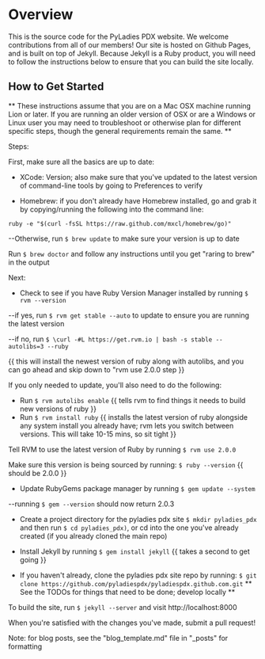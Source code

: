 # Overview #

This is the source code for the PyLadies PDX website. We welcome contributions from all of our members! Our site is hosted on Github Pages, and is built on top of Jekyll. Because Jekyll is a Ruby product, you will need to follow the instructions below to ensure that you can build the site locally.

## How to Get Started ##

** These instructions assume that you are on a Mac OSX machine running Lion or later. If you are running an older version of OSX or are a Windows or Linux user you may need to troubleshoot or otherwise plan for different specific steps, though the general requirements remain the same. **

Steps:

First, make sure all the basics are up to date:

* XCode: Version; also make sure that you've updated to the latest version of command-line tools by going to Preferences to verify

* Homebrew: if you don't already have Homebrew installed, go and grab it by copying/running the following into the command line:

```ruby -e "$(curl -fsSL https://raw.github.com/mxcl/homebrew/go)"```

--Otherwise, run ``` $ brew update ``` to make sure your version is up to date

Run ``` $ brew doctor ``` and follow any instructions until you get "raring to brew" in the output

Next:

* Check to see if you have Ruby Version Manager installed by running ``` $ rvm --version ```

--if yes, run ``` $ rvm get stable --auto ``` to update to ensure you are running the latest version

--if no, run ``` $ \curl -#L https://get.rvm.io | bash -s stable --autolibs=3 --ruby ```

{{ this will install the newest version of ruby along with autolibs, and you can go ahead and skip down to "rvm use 2.0.0 step }}

If you only needed to update, you'll also need to do the following:
 * Run ``` $ rvm autolibs enable ``` {{ tells rvm to find things it needs to build new versions of ruby }}
 * Run ``` $ rvm install ruby ``` {{ installs the latest version of ruby alongside any system install you already have; rvm lets you switch between versions. This will take 10-15 mins, so sit tight }}

Tell RVM to use the latest version of Ruby by running ``` $ rvm use 2.0.0 ```

Make sure this version is being sourced by running: ``` $ ruby --version ``` {{ should be 2.0.0 }}

* Update RubyGems package manager by running ``` $ gem update --system ```

--running ``` $ gem --version ``` should now return 2.0.3

* Create a project directory for the pyladies pdx site ``` $ mkdir pyladies_pdx ``` and then run ``` $ cd pyladies_pdx) ```, or cd into the one you've already created (if you already cloned the main repo)

* Install Jekyll by running ``` $ gem install jekyll ``` {{ takes a second to get going }}

* If you haven't already, clone the pyladies pdx site repo by running: ``` $ git clone https://github.com/pyladiespdx/pyladiespdx.github.com.git ```
** See the TODOs for things that need to be done; develop locally **

To build the site, run ``` $ jekyll --server ``` and visit http://localhost:8000

When you're satisfied with the changes you've made, submit a pull request!

Note: for blog posts, see the "blog_template.md" file in "_posts" for formatting 
